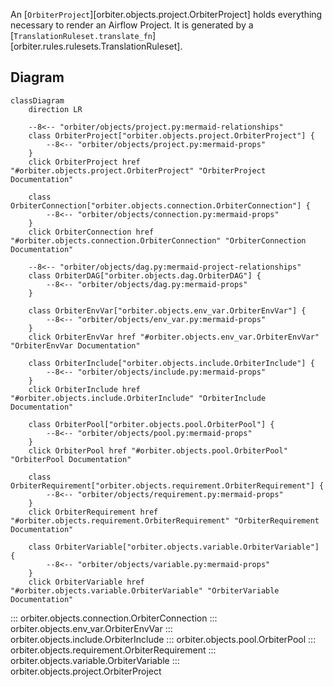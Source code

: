 An [`OrbiterProject`][orbiter.objects.project.OrbiterProject] holds everything necessary to render an Airflow Project.
It is generated by a [`TranslationRuleset.translate_fn`][orbiter.rules.rulesets.TranslationRuleset].

## Diagram
```mermaid
classDiagram
    direction LR

    --8<-- "orbiter/objects/project.py:mermaid-relationships"
    class OrbiterProject["orbiter.objects.project.OrbiterProject"] {
        --8<-- "orbiter/objects/project.py:mermaid-props"
    }
    click OrbiterProject href "#orbiter.objects.project.OrbiterProject" "OrbiterProject Documentation"

    class OrbiterConnection["orbiter.objects.connection.OrbiterConnection"] {
        --8<-- "orbiter/objects/connection.py:mermaid-props"
    }
    click OrbiterConnection href "#orbiter.objects.connection.OrbiterConnection" "OrbiterConnection Documentation"

    --8<-- "orbiter/objects/dag.py:mermaid-project-relationships"
    class OrbiterDAG["orbiter.objects.dag.OrbiterDAG"] {
        --8<-- "orbiter/objects/dag.py:mermaid-props"
    }

    class OrbiterEnvVar["orbiter.objects.env_var.OrbiterEnvVar"] {
        --8<-- "orbiter/objects/env_var.py:mermaid-props"
    }
    click OrbiterEnvVar href "#orbiter.objects.env_var.OrbiterEnvVar" "OrbiterEnvVar Documentation"

    class OrbiterInclude["orbiter.objects.include.OrbiterInclude"] {
        --8<-- "orbiter/objects/include.py:mermaid-props"
    }
    click OrbiterInclude href "#orbiter.objects.include.OrbiterInclude" "OrbiterInclude Documentation"

    class OrbiterPool["orbiter.objects.pool.OrbiterPool"] {
        --8<-- "orbiter/objects/pool.py:mermaid-props"
    }
    click OrbiterPool href "#orbiter.objects.pool.OrbiterPool" "OrbiterPool Documentation"

    class OrbiterRequirement["orbiter.objects.requirement.OrbiterRequirement"] {
        --8<-- "orbiter/objects/requirement.py:mermaid-props"
    }
    click OrbiterRequirement href "#orbiter.objects.requirement.OrbiterRequirement" "OrbiterRequirement Documentation"

    class OrbiterVariable["orbiter.objects.variable.OrbiterVariable"] {
        --8<-- "orbiter/objects/variable.py:mermaid-props"
    }
    click OrbiterVariable href "#orbiter.objects.variable.OrbiterVariable" "OrbiterVariable Documentation"

```

::: orbiter.objects.connection.OrbiterConnection
::: orbiter.objects.env_var.OrbiterEnvVar
::: orbiter.objects.include.OrbiterInclude
::: orbiter.objects.pool.OrbiterPool
::: orbiter.objects.requirement.OrbiterRequirement
::: orbiter.objects.variable.OrbiterVariable
::: orbiter.objects.project.OrbiterProject
